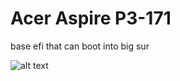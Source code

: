 # Acer Aspire P3-171 

base efi that can boot into big sur

![alt text](https://github.com/youheng7185/aspire-p3-171-opencore-efi/blob/main/info.png)

